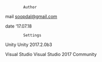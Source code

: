             Author
mail	soopdal@gmail.com

date	‘17.07.18

            Settings
Unity           Unity 2017.2.0b3

Visual Studio   Visual Studio 2017 Community
